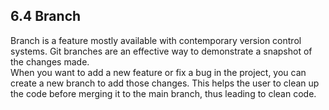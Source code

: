 ## 6.4 Branch
Branch is a feature mostly available with contemporary version
control systems. Git branches are an effective way to demonstrate a 
snapshot of the changes made. \
When you want to add a new feature or fix
a bug in the project, you can create a new branch to add those changes.
This helps the user to clean up the code before merging it to the main 
branch, thus leading to clean code.